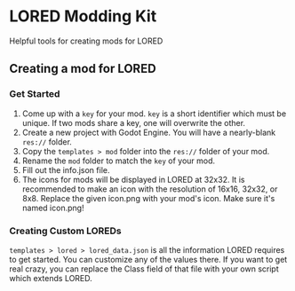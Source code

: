 # LORED Modding Kit
Helpful tools for creating mods for LORED

## Creating a mod for LORED
### Get Started
1. Come up with a `key` for your mod. `key` is a short identifier which must be unique. If two mods share a key, one will overwrite the other.
2. Create a new project with Godot Engine. You will have a nearly-blank `res://` folder.
3. Copy the `templates > mod` folder into the `res://` folder of your mod.
4. Rename the `mod` folder to match the `key` of your mod.
5. Fill out the info.json file.
6. The icons for mods will be displayed in LORED at 32x32. It is recommended to make an icon with the resolution of 16x16, 32x32, or 8x8. Replace the given icon.png with your mod's icon. Make sure it's named icon.png!

### Creating Custom LOREDs
`templates > lored > lored_data.json` is all the information LORED requires to get started. You can customize any of the values there.
If you want to get real crazy, you can replace the Class field of that file with your own script which extends LORED.
